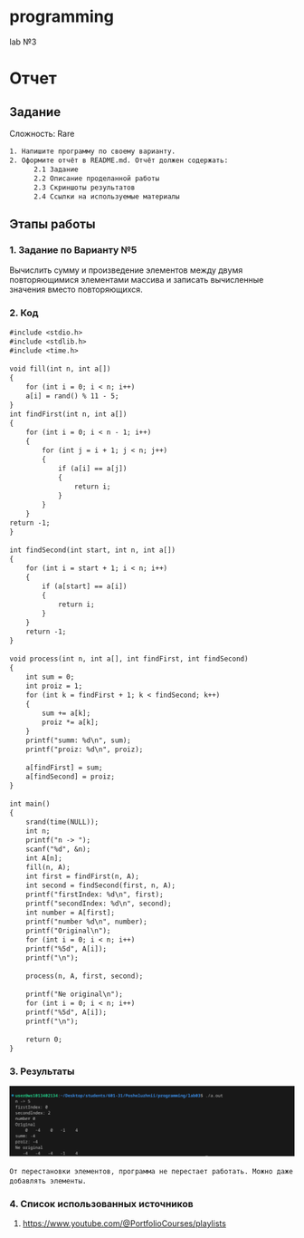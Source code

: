 # programming 
lab №3
# Отчет 
## Задание
Сложность:
  Rare
    
    1. Напишите программу по своему варианту.
    2. Оформите отчёт в README.md. Отчёт должен содержать:
          2.1 Задание
          2.2 Описание проделанной работы
          2.3 Скриншоты результатов
          2.4 Ссылки на используемые материалы

## Этапы работы
### 1. Задание по Варианту №5

Вычислить сумму и произведение элементов между двумя повторяющимися элементами массива и записать вычисленные значения вместо повторяющихся.


### 2. Код
```с
#include <stdio.h>
#include <stdlib.h>
#include <time.h>

void fill(int n, int a[]) 
{
    for (int i = 0; i < n; i++)
    a[i] = rand() % 11 - 5;
}
int findFirst(int n, int a[])
{ 
    for (int i = 0; i < n - 1; i++) 
    {
        for (int j = i + 1; j < n; j++) 
        {
            if (a[i] == a[j])  
            {
                return i;
            }
        }
    }
return -1;
}

int findSecond(int start, int n, int a[]) 
{
    for (int i = start + 1; i < n; i++) 
    {
        if (a[start] == a[i]) 
        {
            return i;
        }
    }
    return -1;
}

void process(int n, int a[], int findFirst, int findSecond) 
{
    int sum = 0;
    int proiz = 1;
    for (int k = findFirst + 1; k < findSecond; k++) 
    {
        sum += a[k];
        proiz *= a[k];
    }
    printf("summ: %d\n", sum);
    printf("proiz: %d\n", proiz); 

    a[findFirst] = sum;
    a[findSecond] = proiz;
}

int main() 
{
    srand(time(NULL));
    int n;
    printf("n -> ");
    scanf("%d", &n);
    int A[n];
    fill(n, A);
    int first = findFirst(n, A);
    int second = findSecond(first, n, A);
    printf("firstIndex: %d\n", first);
    printf("secondIndex: %d\n", second);
    int number = A[first];
    printf("number %d\n", number);
    printf("Original\n");
    for (int i = 0; i < n; i++)
    printf("%5d", A[i]);
    printf("\n");

    process(n, A, first, second);

    printf("Ne original\n");
    for (int i = 0; i < n; i++)
    printf("%5d", A[i]);
    printf("\n");

    return 0;
}
```
### 3. Результаты
![Alt text](image.png)

`
От перестановки элементов, программа не перестает работать. Можно даже добавлять элементы.
`

### 4. Список использованных источников 
1. https://www.youtube.com/@PortfolioCourses/playlists